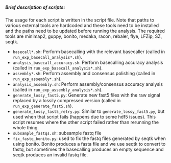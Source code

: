 ##### Brief description of scripts:
The usage for each script is written in the script file. Note that paths to various external tools are hardcoded and these tools need to be installed and the paths need to be updated before running the analysis. The required tools are minimap2, guppy, bonito, medaka, racon, rebaler, flye, LFZip, SZ, seqtk. 
- `basecall*.sh`: Perform basecalling with the relevant basecaller (called in `run_exp_basecall_analysis*.sh`).
- `analysis_basecall_accuracy.sh`: Perform basecalling accuracy analysis (called in `run_exp_basecall_analysis*.sh`).
- `assembly*.sh`: Perform assembly and consensus polishing (called in `run_exp_assembly*.sh`).
- `analysis_assembly.sh`: Perform assembly/consensus accuracy analysis (called in `run_exp_assembly_analysis*.sh`).
- `generate_lossy_fast5.py`: Generate new fast5 files with the raw signal replaced by a lossily compressed version (called in `run_exp_generate_fast5.sh`).
- `generate_lossy_fast5_retry.py`: Similar to `generate_lossy_fast5.py`, but used when that script fails (happens due to some hdf5 issues). This script resumes where the other script failed rather than rerunning the whole thing.
- `subsample_fastqs.sh`: subsample fastq file
- `fix_fastq_bonito.py`: used to fix the fastq files generated by seqtk when using bonito. Bonito produces a fasta file and we use seqtk to convert to fastq, but sometimes the basecalling produces an empty sequence and seqtk produces an invalid fastq file.

